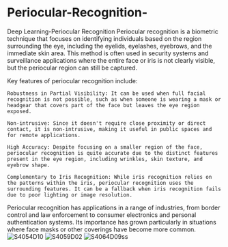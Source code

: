 # Periocular-Recognition-
Deep Learning-Periocular Recognition 
Periocular recognition is a biometric technique that focuses on identifying individuals based on the region surrounding the eye, including the eyelids, eyelashes, eyebrows, and the immediate skin area. This method is often used in security systems and surveillance applications where the entire face or iris is not clearly visible, but the periocular region can still be captured.

Key features of periocular recognition include:

    Robustness in Partial Visibility: It can be used when full facial recognition is not possible, such as when someone is wearing a mask or headgear that covers part of the face but leaves the eye region exposed.

    Non-intrusive: Since it doesn't require close proximity or direct contact, it is non-intrusive, making it useful in public spaces and for remote applications.

    High Accuracy: Despite focusing on a smaller region of the face, periocular recognition is quite accurate due to the distinct features present in the eye region, including wrinkles, skin texture, and eyebrow shape.

    Complementary to Iris Recognition: While iris recognition relies on the patterns within the iris, periocular recognition uses the surrounding features. It can be a fallback when iris recognition fails due to poor lighting or image resolution.

Periocular recognition has applications in a range of industries, from border control and law enforcement to consumer electronics and personal authentication systems. Its importance has grown particularly in situations where face masks or other coverings have become more common.
![S4054D10](https://github.com/user-attachments/assets/12df2809-71e3-4428-bba4-ea7fc952a64f)
![S4059D02](https://github.com/user-attachments/assets/d846f5c3-622f-40f6-8e92-a11523f4f151)
![S4064D09ss](https://github.com/user-attachments/assets/fa6e0b54-0bb8-4a34-b206-91efdb1a70dd)
